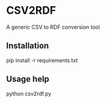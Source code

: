 # CSV2RDF
A generic CSV to RDF conversion tool

Installation
------------

pip install -r requirements.txt

Usage help
----------

python csv2rdf.py
